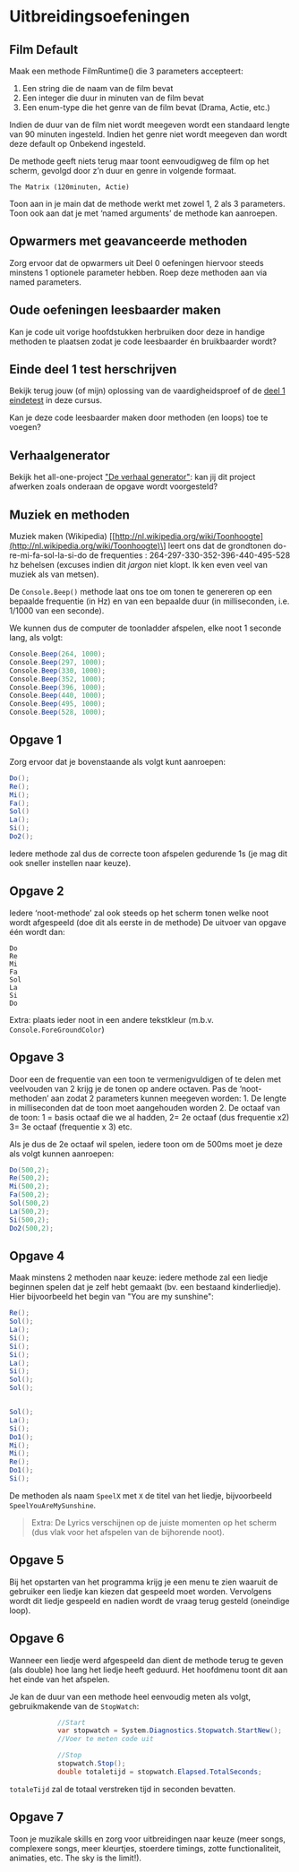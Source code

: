 # Uitbreidingsoefeningen

## Film Default

Maak een methode FilmRuntime\(\) die 3 parameters accepteert:

1. Een string die de naam van de film bevat
2. Een integer die duur in minuten van de film bevat
3. Een enum-type die het genre van de film bevat \(Drama, Actie, etc.\)

Indien de duur van de film niet wordt meegeven wordt een standaard lengte van 90 minuten ingesteld. Indien het genre niet wordt meegeven dan wordt deze default op Onbekend ingesteld.

De methode geeft niets terug maar toont eenvoudigweg de film op het scherm, gevolgd door z’n duur en genre in volgende formaat.

```text
The Matrix (120minuten, Actie)
```

Toon aan in je main dat de methode werkt met zowel 1, 2 als 3 parameters. Toon ook aan dat je met ‘named arguments’ de methode kan aanroepen.

## Opwarmers met geavanceerde methoden

Zorg ervoor dat de opwarmers uit Deel 0 oefeningen hiervoor steeds minstens 1 optionele parameter hebben. Roep deze methoden aan via named parameters.

## Oude oefeningen leesbaarder maken

Kan je code uit vorige hoofdstukken herbruiken door deze in handige methoden te plaatsen zodat je code leesbaarder én bruikbaarder wordt?

## Einde deel 1 test  herschrijven

Bekijk terug jouw \(of mijn\) oplossing van de vaardigheidsproef of de [deel 1 eindetest](https://github.com/v-nys/cursusprogrammeren/tree/d6298900715bd2c0b8e44750d001c6744d6cc949/EindeTests/Mod1/Opgave.md) in deze cursus.

Kan je deze code leesbaarder maken door methoden \(en loops\) toe te voegen?

## Verhaalgenerator

Bekijk het all-one-project ["De verhaal generator"](https://github.com/v-nys/cursusprogrammeren/tree/d6298900715bd2c0b8e44750d001c6744d6cc949/A_DEEL1_AllInOne/3_verhaalgenerator.md): kan jij dit project afwerken zoals onderaan de opgave wordt voorgesteld?

## Muziek en methoden

Muziek maken \(Wikipedia\) \[[http://nl.wikipedia.org/wiki/Toonhoogte](http://nl.wikipedia.org/wiki/Toonhoogte)\] leert ons dat de grondtonen do-re-mi-fa-sol-la-si-do de frequenties : 264-297-330-352-396-440-495-528 hz behelsen \(excuses indien dit _jargon_ niet klopt. Ik ken even veel van muziek als van metsen\).

De `Console.Beep()` methode laat ons toe om tonen te genereren op een bepaalde frequentie \(in Hz\) en van een bepaalde duur \(in milliseconden, i.e. 1/1000 van een seconde\).

We kunnen dus de computer de toonladder afspelen, elke noot 1 seconde lang, als volgt:

```csharp
Console.Beep(264, 1000);
Console.Beep(297, 1000);
Console.Beep(330, 1000);
Console.Beep(352, 1000);
Console.Beep(396, 1000);
Console.Beep(440, 1000);
Console.Beep(495, 1000);
Console.Beep(528, 1000);
```

## Opgave 1

Zorg ervoor dat je bovenstaande als volgt kunt aanroepen:

```csharp
Do();
Re();
Mi();
Fa();
Sol()
La();
Si();
Do2();
```

Iedere methode zal dus de correcte toon afspelen gedurende 1s \(je mag dit ook sneller instellen naar keuze\).

## Opgave 2

Iedere ‘noot-methode’ zal ook steeds op het scherm tonen welke noot wordt afgespeeld \(doe dit als eerste in de methode\) De uitvoer van opgave één wordt dan:

```text
Do
Re
Mi
Fa
Sol
La
Si
Do
```

Extra: plaats ieder noot in een andere tekstkleur \(m.b.v. `Console.ForeGroundColor`\)

## Opgave 3

Door een de frequentie van een toon te vermenigvuldigen of te delen met veelvouden van 2 krijg je de tonen op andere octaven. Pas de ‘noot-methoden’ aan zodat 2 parameters kunnen meegeven worden: 1. De lengte in milliseconden dat de toon moet aangehouden worden 2. De octaaf van de toon: 1 = basis octaaf die we al hadden, 2= 2e octaaf \(dus frequentie x2\) 3= 3e octaaf \(frequentie x 3\) etc.

Als je dus de 2e octaaf wil spelen, iedere toon om de 500ms moet je deze als volgt kunnen aanroepen:

```csharp
Do(500,2);
Re(500,2);
Mi(500,2);
Fa(500,2);
Sol(500,2)
La(500,2);
Si(500,2);
Do2(500,2);
```

## Opgave 4

Maak minstens 2 methoden naar keuze: iedere methode zal een liedje beginnen spelen dat je zelf hebt gemaakt \(bv. een bestaand kinderliedje\). Hier bijvoorbeeld het begin van "You are my sunshine":

```csharp
Re();
Sol();
La();
Si();
Si();
Si();
La();
Si();
Sol();
Sol();


Sol();
La();
Si();
Do1();
Mi();
Mi();
Re();
Do1();
Si();
```

De methoden als naam `SpeelX` met `X` de titel van het liedje, bijvoorbeeld `SpeelYouAreMySunshine`.

> Extra: De Lyrics verschijnen op de juiste momenten op het scherm \(dus vlak voor het afspelen van de bijhorende noot\).

## Opgave 5

Bij het opstarten van het programma krijg je een menu te zien waaruit de gebruiker een liedje kan kiezen dat gespeeld moet worden. Vervolgens wordt dit liedje gespeeld en nadien wordt de vraag terug gesteld \(oneindige loop\).

## Opgave 6

Wanneer een liedje werd afgespeeld dan dient de methode terug te geven \(als double\) hoe lang het liedje heeft geduurd. Het hoofdmenu toont dit aan het einde van het afspelen.

Je kan de duur van een methode heel eenvoudig meten als volgt, gebruikmakende van de `StopWatch`:

```csharp
            //Start
            var stopwatch = System.Diagnostics.Stopwatch.StartNew();
            //Voer te meten code uit

            //Stop
            stopwatch.Stop();
            double totaletijd = stopwatch.Elapsed.TotalSeconds;
```

`totaleTijd` zal de totaal verstreken tijd in seconden bevatten.

## Opgave 7

Toon je muzikale skills en zorg voor uitbreidingen naar keuze \(meer songs, complexere songs, meer kleurtjes, stoerdere timings, zotte functionaliteit, animaties, etc. The sky is the limit!\).

